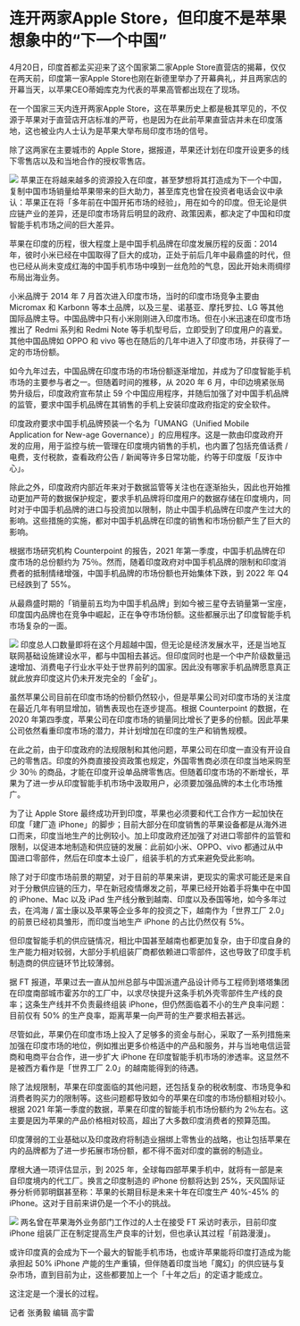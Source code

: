 # 连开两家Apple Store，但印度不是苹果想象中的“下一个中国”

4月20日，印度首都孟买迎来了这个国家第二家Apple Store直营店的揭幕，仅仅在两天前，印度第一家Apple
Store也刚在新德里举办了开幕典礼，并且两家店的开幕当天，以苹果CEO蒂姆库克为代表的苹果高管都出现在了现场。

在一个国家三天内连开两家Apple
Store，这在苹果历史上都是极其罕见的，不仅源于苹果对于直营店开店标准的严苛，也是因为在此前苹果直营店并未在印度落地，这也被业内人士认为是苹果大举布局印度市场的信号。

除了这两家在主要城市的 Apple Store，据报道，苹果还计划在印度开设更多的线下零售店以及和当地合作的授权零售店。

![](https://inews.gtimg.com/newsapp_bt/0/15782728243/1000)
苹果正在将越来越多的资源投入在印度，甚至梦想将其打造成为下一个中国，复制中国市场销量给苹果带来的巨大助力，甚至库克也曾在投资者电话会议中承认：苹果正在将「多年前在中国开拓市场的经验」，用在如今的印度。但无论是供应链产业的差异，还是印度市场背后明显的政府、政策因素，都决定了中国和印度智能手机市场之间的巨大差异。

苹果在印度的历程，很大程度上是中国手机品牌在印度发展历程的反面：2014
年，彼时小米已经在中国取得了巨大的成功，正处于前后几年中最鼎盛的时代，但也已经从尚未变成红海的中国手机市场中嗅到一丝危险的气息，因此开始未雨绸缪布局出海业务。

小米品牌于 2014 年 7 月首次进入印度市场，当时的印度市场竞争主要由 Micromax 和 Karbonn
等本土品牌，以及三星、诺基亚、摩托罗拉、LG 等其他国际品牌主导。中国品牌中只有小米刚刚进入印度市场。但在小米迅速在印度市场推出了 Redmi 系列和
Redmi Note 等手机型号后，立即受到了印度用户的喜爱。其他中国品牌如 OPPO 和 vivo
等也在随后的几年中进入了印度市场，并获得了一定的市场份额。

如今九年过去，中国品牌在印度市场的市场份额逐渐增加，并成为了印度智能手机市场的主要参与者之一。但随着时间的推移，从 2020 年 6
月，中印边境紧张局势升级后，印度政府宣布禁止 59
个中国应用程序，并随后加强了对中国手机品牌的监管，要求中国手机品牌在其销售的手机上安装印度政府指定的安全软件。

印度政府要求中国手机品牌预装一个名为「UMANG（Unified Mobile Application for New-age
Governance）」的应用程序。这是一款由印度政府开发的应用，用于监控与统一管理在印度境内销售的手机，也内置了包括充值话费 /
电费，支付税款，查看政府公告 / 新闻等许多日常功能，约等于印度版「反诈中心」。

除此之外，印度政府内部近年来对于数据监管等关注也在逐渐抬头，因此也开始推动更加严苛的数据保护规定，要求手机品牌将印度用户的数据存储在印度境内，同时对于中国手机品牌的进口与投资加以限制，防止中国手机品牌在印度产生过大的影响。这些措施的实施，都对中国手机品牌在印度的销售和市场份额产生了巨大的影响。

根据市场研究机构 Counterpoint 的报告，2021 年第一季度，中国手机品牌在印度市场的总份额约为
75％。然而，随着印度政府对中国手机品牌的限制和印度消费者的抵制情绪增强，中国手机品牌的市场份额也开始集体下跌，到 2022 年 Q4 已经跌到了 55%。

从最鼎盛时期的「销量前五均为中国手机品牌」到如今被三星夺去销量第一宝座，印度国内品牌也在竞争中崛起，正在争夺市场份额。这些都展示出了印度智能手机市场复杂的一面。

![](https://inews.gtimg.com/newsapp_bt/0/15782728253/1000)
印度总人口数量即将在这个月超越中国，但无论是经济发展水平，还是当地互联网基础设施建设水平，都与中国相去甚远。但印度同时也是一个中产阶级数量迅速增加、消费电子行业水平处于世界前列的国家。因此没有哪家手机品牌愿意真正就此放弃印度这片仍未开发完全的「金矿」。

虽然苹果公司目前在印度市场的份额仍然较小，但是苹果公司对印度市场的关注度在最近几年有明显增加，销售表现也在逐步提高。根据 Counterpoint
的数据，在 2020 年第四季度，苹果公司在印度市场的销量同比增长了更多的份额。因此苹果公司依然看重印度市场的潜力，并计划增加在印度的生产和销售规模。

在此之前，由于印度政府的法规限制和其他问题，苹果公司在印度一直没有开设自己的零售店。印度的外商直接投资政策也规定，外国零售商必须在印度当地采购至少 30％
的商品，才能在印度开设单品牌零售店。但随着印度市场的不断增长，苹果为了进一步从印度智能手机市场中汲取用户，必须要加强品牌的本土化市场推广。

为了让 Apple Store 最终成功开到印度，苹果也必须要和代工合作方一起加快在印度「建厂造
iPhone」的脚步；目前大部分在印度销售的苹果设备都是从海外进口而来，印度当地生产的比例较小。加上印度政府还加强了对进口零部件的监管和限制，以促进本地制造和供应链的发展：此前如小米、OPPO、vivo
都通过从中国进口零部件，然后在印度本土设厂，组装手机的方式来避免受此影响。

除了对于印度市场前景的期望，对于目前的苹果来讲，更现实的需求可能还是来自对于分散供应链的压力，早在新冠疫情爆发之前，苹果已经开始着手将集中在中国的
iPhone、Mac 以及 iPad 生产线分散到越南、印度以及泰国等地，如今多年过去，在鸿海 / 富士康以及苹果等企业多年的投资之下，越南作为「世界工厂
2.0」的前景已经初具雏形，而印度当地生产 iPhone 的占比仍然仅有 5%。

但印度智能手机的供应链情况，相比中国甚至越南也都更加复杂，由于印度自身的生产能力相对较弱，大部分手机组装厂商都依赖进口零部件，这也导致了印度手机制造商的供应链环节比较薄弱。

据 FT
报道，苹果过去一直从加州总部与中国派遣产品设计师与工程师到塔塔集团在印度南部城市霍苏尔的工厂中，以求尽快提升这条手机外壳零部件生产线的良率；这条生产线并不负责最终组装
iPhone，但仍然面临着不小的生产良率问题：目前仅有 50% 的生产良率，距离苹果一向严苛的生产要求相去甚远。

尽管如此，苹果仍在印度市场上投入了足够多的资金与耐心，采取了一系列措施来加强在印度市场的地位，例如推出更多价格适中的产品和服务，并与当地电信运营商和电商平台合作，进一步扩大
iPhone 在印度智能手机市场的渗透率。这显然不是被西方看作是「世界工厂 2.0」的越南能得到的待遇。

除了法规限制，苹果在印度面临的其他问题，还包括复杂的税收制度、市场竞争和消费者购买力的限制等。这些问题都导致如今的苹果在印度的市场份额相对较小。根据
2021 年第一季度的数据，苹果在印度的智能手机市场份额约为 2％左右。这主要是因为苹果的产品价格相对较高，超出了大多数印度消费者的预算范围。

印度薄弱的工业基础以及印度政府将制造业捆绑上零售业的战略，也让包括苹果在内的品牌都为了进一步拓展市场份额，都不得不面对印度的赢弱的制造业。

摩根大通一项评估显示，到 2025 年，全球每四部苹果手机中，就将有一部是来自印度境内的代工厂。换言之印度制造的 iPhone 份额将达到
25%，天风国际证券分析师郭明錤甚至称：苹果的长期目标是未来十年在印度生产 40%-45% 的 iPhone。这对于目前来讲仍是一个不小的挑战。

![](https://inews.gtimg.com/newsapp_bt/0/15782728374/1000)
两名曾在苹果海外业务部门工作过的人士在接受 FT 采访时表示，目前印度 iPhone 组装厂正在制定提高生产良率的计划，但也承认其过程「前路漫漫」。

或许印度真的会成为下一个最大的智能手机市场，也或许苹果能将印度打造成为能承担起 50% iPhone
产能的生产重镇，但伴随着印度当地「魔幻」的供应链与复杂市场，直到目前为止，这些都要加上一个「十年之后」的定语才能成立。

这注定是一个漫长的过程。

记者 张勇毅 编辑 高宇雷


